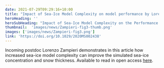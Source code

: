 ```yaml
---
date: 2021-07-29T09:29:16+10:00
title: "Impact of Sea-Ice Model Complexity on model performance by Lorenzo Zampieri "
heroHeading: ''
heroSubHeading: "Impact of Sea-Ice Model Complexity on the Performance of an Unstructured-Mesh Sea-Ice/Ocean Model under Different Atmospheric Forcings"
thumbnail:  'images/news/Zampieri-fig3-thumb.png'
images: ['images/news/Zampieri-fig3.png']
link: 'https://doi.org/10.1029/2020MS002438'
---
```


Incoming postdoc Lorenzo Zampieri demonstrates in this article how increased sea-ice model complexity can improve the simulated sea-ice concentration and snow thickness. Available to read in open access [here]( https://doi.org/10.1029/2020MS002438).

